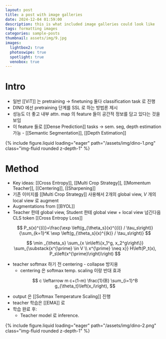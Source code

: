 ```yaml
---
layout: post
title: a post with image galleries
date: 2024-12-04 01:59:00
description: this is what included image galleries could look like
tags: formatting images
categories: sample-posts
thumbnail: assets/img/9.jpg
images:
  lightbox2: true
  photoswipe: true
  spotlight: true
  venobox: true
---
```


# Intro
- 일반 [[ViT]] 는 pretraining → finetuning 둘다 classification task 로 진행
- DINO 에선 pretraining 단계를 SSL 로 하는 방법론 제시
- 성능도 더 좋고 내부 attn. map 의 feature 들이 공간적 정보를 담고 있다는 것을 보임
- 이 feature 들로 [[Dense Prediction]] tasks → sem. seg, depth estimation 가능 - [[Semantic Segmentation]], [[Depth Estimation]]

{% include figure.liquid loading="eager" path="/assets/img/dino-1.png" class="img-fluid rounded z-depth-1" %}

# Method
- Key ideas: [[Cross Entropy]], [[Multi Crop Strategy]], [[Momentum Teacher]], [[Centering]], [[Sharpening]]
- 기존 이미지를 [[Multi Crop Strategy]] 사용해서 2개의 global view, $V$ 개의 local view 로 augment
- Augmentations from [[BYOL]]
- Teacher 한테 global view, Student 한테 global view + local view 넘긴다음 CLS token [[Cross Entropy Loss]]

$$
P_s(x)^{(i)}=\frac{\exp \left(g_{\theta_s}(x)^{(i)} / \tau_s\right)}{\sum_{k=1}^K \exp \left(g_{\theta_s}(x)^{(k)} / \tau_s\right)}
$$

$$
\min _{\theta_s} \sum_{x \in\left\{x_1^g, x_2^g\right\}} \sum_{\substack{x^{\prime} \in V \\ x^{\prime} \neq x}} H\left(P_t(x), P_s\left(x^{\prime}\right)\right)
$$

- teacher softmax 하기 전 centering - collapse 방지용
	- centering 은 softmax temp. scaling 이랑 반대 효과

$$
c \leftarrow m c+(1-m) \frac{1}{B} \sum_{i=1}^B g_{\theta_t}\left(x_i\right),
$$

- output 은 [[Softmax Temperature Scaling]] 진행
- teacher 학습은 [[EMA]] 로
- 학습 완료 후:
	- Teacher model 로 inference.

{% include figure.liquid loading="eager" path="/assets/img/dino-2.png" class="img-fluid rounded z-depth-1" %}



